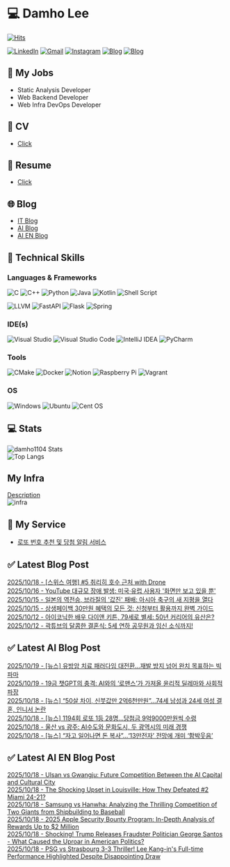 
# 💻 Damho Lee

[![Hits](https://hits.seeyoufarm.com/api/count/incr/badge.svg?url=https%3A%2F%2Fgithub.com%2Fdamho1104&count_bg=%233D9CC8&title_bg=%23555555&icon=&icon_color=%23E7E7E7&title=hits&edge_flat=false)](https://hits.seeyoufarm.com)  

[![LinkedIn](https://img.shields.io/badge/Linkedin-%230077B5.svg?style=flat&logo=linkedin&logoColor=white)](https://www.linkedin.com/in/damho1104/)
[![Gmail](https://img.shields.io/badge/Gmail-D14836?style=flat&logo=gmail&logoColor=white)](mailto:damho1104@gmail.com)
[![Instagram](https://img.shields.io/badge/Instargram-%23E4405F.svg?style=flat&logo=Instagram&logoColor=white)](https://www.instagram.com/damho1104/)
[![Blog](https://img.shields.io/badge/Blog-%23000000.svg?style=flat&logo=Tistory&logoColor=white)](https://dmomo.co.kr/)
[![Blog](https://img.shields.io/badge/Blog-%23000000.svg?style=flat&logo=WordPress&logoColor=white)](https://blog.ai.dmomo.co.kr/)

## 📃 My Jobs
- Static Analysis Developer
- Web Backend Developer
- Web Infra DevOps Developer

## 📰 CV
- [Click](https://resume.dmomo.net/damho.lee/resume)  

## 📘 Resume
- [Click](https://damho1104.notion.site/8af3191b9815406d95708d9a0cea5a9e)  

## 🌐 Blog
- [IT Blog](https://dmomo.co.kr/)
- [AI Blog](https://blog.ai.dmomo.co.kr/)
- [AI EN Blog](https://ai.trend.dmomo.co.kr/)

## 💪 Technical Skills
### Languages & Frameworks
![C](https://img.shields.io/badge/c-%2300599C.svg?style=flat&logo=c&logoColor=white)
![C++](https://img.shields.io/badge/c++-%2300599C.svg?style=flat&logo=c%2B%2B&logoColor=white)
![Python](https://img.shields.io/badge/Python-3776AB.svg?&style=flat&logo=Python&logoColor=white)
![Java](https://img.shields.io/badge/java-%23ED8B00.svg?style=flat&logo=openjdk&logoColor=white)
![Kotlin](https://img.shields.io/badge/Kotlin-%237F52FF.svg?style=flat&logo=Kotlin&logoColor=white)
![Shell Script](https://img.shields.io/badge/Shell_script-%23121011.svg?style=flat&logo=gnu-bash&logoColor=white)  
  
![LLVM](https://img.shields.io/badge/LLVM/Clang-000B1D.svg?&style=flat&logo=LLVM&logoColor=white)
![FastAPI](https://img.shields.io/badge/FastAPI-005571?style=flat&logo=fastapi)
![Flask](https://img.shields.io/badge/Flask-%23000.svg?style=flat&logo=flask&logoColor=white)
![Spring](https://img.shields.io/badge/Springboot-%236DB33F.svg?style=flat&logo=spring&logoColor=white)
  
  
### IDE(s)
![Visual Studio](https://img.shields.io/badge/Visual%20Studio-5C2D91.svg?style=flat&logo=visual-studio&logoColor=white) 
![Visual Studio Code](https://img.shields.io/badge/Visual%20Studio%20Code-0078d7.svg?style=flat&logo=visual-studio-code&logoColor=white)
![IntelliJ IDEA](https://img.shields.io/badge/IntelliJIDEA-000000.svg?style=flat&logo=intellij-idea&logoColor=white) 
![PyCharm](https://img.shields.io/badge/PyCharm-143?style=flat&logo=pycharm&logoColor=black&color=black&labelColor=green) 


### Tools
![CMake](https://img.shields.io/badge/CMake-%23008FBA.svg?style=flat&logo=cmake&logoColor=white)
![Docker](https://img.shields.io/badge/docker-%230db7ed.svg?style=flat&logo=docker&logoColor=white)
![Notion](https://img.shields.io/badge/Notion-%23000000.svg?style=flat&logo=notion&logoColor=white)
![Raspberry Pi](https://img.shields.io/badge/-RaspberryPi-C51A4A?style=flat&logo=Raspberry-Pi)
![Vagrant](https://img.shields.io/badge/Vagrant-%231563FF.svg?style=flat&logo=vagrant&logoColor=white)


### OS
![Windows](https://img.shields.io/badge/Windows-0078D6?style=flat&logo=windows&logoColor=white)
![Ubuntu](https://img.shields.io/badge/Ubuntu-E95420?style=flat&logo=ubuntu&logoColor=white)
![Cent OS](https://img.shields.io/badge/Cent%20OS-002260?style=flat&logo=centos&logoColor=F0F0F0)


## :computer: Stats
![damho1104 Stats](https://github-readme-stats.vercel.app/api?username=damho1104&hide=issues&show_icons=true&show=prs_merged,prs_merged_percentage&theme=chartreuse-dark)  
![Top Langs](https://github-readme-stats.vercel.app/api/top-langs/?username=damho1104&layout=compact&theme=chartreuse-dark)


## My Infra
[Description](https://dmomo.co.kr/444)  
![infra](https://nextcloud.dmomo.net/apps/files_sharing/publicpreview/EtWDB9RaEXyf4FT?file=/&fileId=142416&x=6016&y=3384&a=true&etag=eee0bc0c4308201c786211582fdbc678)  





## 📣 My Service
- [로또 번호 추천 및 당첨 알림 서비스](https://lotto.dmomo.co.kr/)  


## ✅ Latest Blog Post

[2025/10/18 - [스위스 여행] #5 취리히 호수 근처 with Drone](https://dmomo.co.kr/739) <br/>
[2025/10/16 - YouTube 대규모 장애 발생: 미국&middot;유럽 사용자 '화면만 보고 있을 뿐'](https://dmomo.co.kr/738) <br/>
[2025/10/15 - 일본의 역전승, 브라질의 '값진' 패배: 아시아 축구의 새 지평을 열다](https://dmomo.co.kr/737) <br/>
[2025/10/15 - 상생페이백 30만원 혜택의 모든 것: 신청부터 활용까지 완벽 가이드](https://dmomo.co.kr/736) <br/>
[2025/10/12 - 아이코닉한 배우 다이앤 키튼, 79세로 별세: 50년 커리어의 유산은?](https://dmomo.co.kr/735) <br/>
[2025/10/12 - 곽튜브의 달콤한 결혼식: 5세 연하 공무원과 임신 소식까지!](https://dmomo.co.kr/734) <br/>

## ✅ Latest AI Blog Post
[2025/10/19 - [뉴스] 유방암 치료 패러다임 대전환…재발 방지 넘어 완치 목표하는 빅파마](https://blog.ai.dmomo.co.kr/news/12195) <br/>
[2025/10/19 - 19금 챗GPT의 충격: AI와의 ‘로맨스’가 가져올 윤리적 딜레마와 사회적 파장](https://blog.ai.dmomo.co.kr/ai/12192) <br/>
[2025/10/18 - [뉴스] “50살 차이, 신붓값만 2억6천만원”…74세 남성과 24세 여성 결혼, 인니서 논란](https://blog.ai.dmomo.co.kr/news/12189) <br/>
[2025/10/18 - [뉴스] 1194회 로또 1등 28명…당첨금 9억9000만원씩 수령](https://blog.ai.dmomo.co.kr/news/12186) <br/>
[2025/10/18 - 울산 vs 광주: AI수도와 문화도시, 두 광역시의 미래 경쟁](https://blog.ai.dmomo.co.kr/trend/12183) <br/>
[2025/10/18 - [뉴스] “자고 일어나면 돈 복사”…‘13만전자’ 전망에 개미 ‘함박웃음’](https://blog.ai.dmomo.co.kr/news/12180) <br/>

## ✅ Latest AI EN Blog Post
[2025/10/18 - Ulsan vs Gwangju: Future Competition Between the AI Capital and Cultural City](https://ai.trend.dmomo.co.kr/2025/10/ulsan-vs-gwangju-future-competition.html) <br/>
[2025/10/18 - The Shocking Upset in Louisville: How They Defeated #2 Miami 24-21?](https://ai.trend.dmomo.co.kr/2025/10/the-shocking-upset-in-louisville-how.html) <br/>
[2025/10/18 - Samsung vs Hanwha: Analyzing the Thrilling Competition of Two Giants from Shipbuilding to Baseball](https://ai.trend.dmomo.co.kr/2025/10/samsung-vs-hanwha-analyzing-thrilling.html) <br/>
[2025/10/18 - 2025 Apple Security Bounty Program: In-Depth Analysis of Rewards Up to $2 Million](https://ai.trend.dmomo.co.kr/2025/10/2025-apple-security-bounty-program-in.html) <br/>
[2025/10/18 - Shocking! Trump Releases Fraudster Politician George Santos - What Caused the Uproar in American Politics?](https://ai.trend.dmomo.co.kr/2025/10/shocking-trump-releases-fraudster.html) <br/>
[2025/10/18 - PSG vs Strasbourg 3-3 Thriller! Lee Kang-in's Full-time Performance Highlighted Despite Disappointing Draw](https://ai.trend.dmomo.co.kr/2025/10/psg-vs-strasbourg-3-3-thriller-lee-kang.html) <br/>

